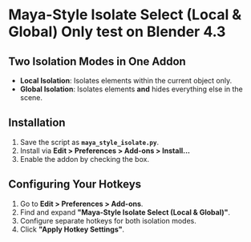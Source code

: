 # Maya-Style Isolate Select (Local & Global)  Only test on Blender 4.3

## Two Isolation Modes in One Addon  

- **Local Isolation**: Isolates elements within the current object only.  
- **Global Isolation**: Isolates elements **and** hides everything else in the scene.  

## Installation  

1. Save the script as **`maya_style_isolate.py`**.  
2. Install via **Edit > Preferences > Add-ons > Install...**  
3. Enable the addon by checking the box.  

## Configuring Your Hotkeys  

1. Go to **Edit > Preferences > Add-ons**.  
2. Find and expand **"Maya-Style Isolate Select (Local & Global)"**.  
3. Configure separate hotkeys for both isolation modes.  
4. Click **"Apply Hotkey Settings"**.  
